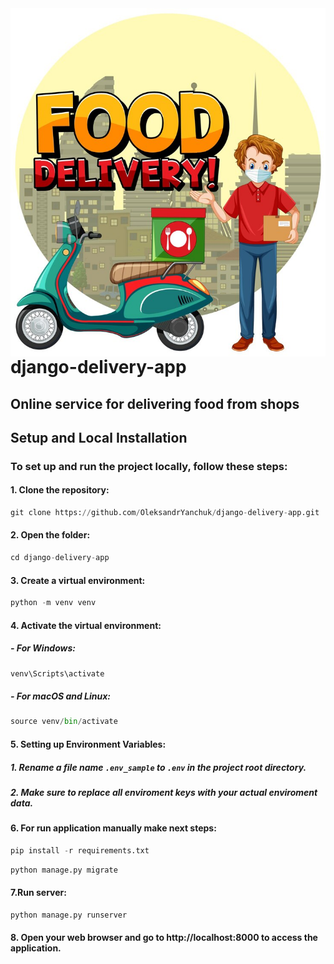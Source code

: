 <img src="static/img/logo.jpg" align="right" />

# django-delivery-app


## Online service for delivering food from shops

## Setup and Local Installation

### To set up and run the project locally, follow these steps:

#### 1.  Clone the repository:

```python
git clone https://github.com/OleksandrYanchuk/django-delivery-app.git
```
#### 2. Open the folder:
```python
cd django-delivery-app
```
#### 3. Create a virtual environment:
```python
python -m venv venv
```
#### 4. Activate the virtual environment:
   
##### - For Windows:
```python
venv\Scripts\activate
```
##### -	For macOS and Linux:
```python
source venv/bin/activate
```
#### 5. Setting up Environment Variables:

##### 1. Rename a file name `.env_sample` to `.env` in the project root directory.

##### 2. Make sure to replace all enviroment keys with your actual enviroment data.

#### 6. For run application manually make next steps:

```python
pip install -r requirements.txt
```
```python
python manage.py migrate
```
#### 7.Run server:
```python
python manage.py runserver
```
#### 8. Open your web browser and go to http://localhost:8000 to access the application.
